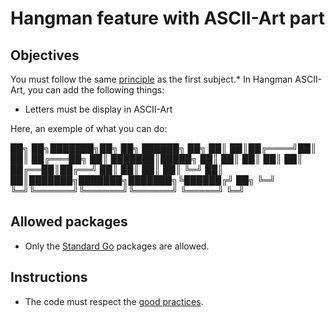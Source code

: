 # Hangman feature with ASCII-Art part

## Objectives

You must follow the same [principle](https://github.com/Lyon-Ynov-Campus/YTrack/tree/master/subjects/hangman/hangman-classic) as the first subject.*
In Hangman ASCII-Art, you can add the following things:
* Letters must be display in ASCII-Art

Here, an exemple of what you can do:

██╗  ██╗███████╗██╗     ██╗      ██████╗     ██╗
██║  ██║██╔════╝██║     ██║     ██╔═══██╗    ██║
███████║█████╗  ██║     ██║     ██║   ██║    ██║
██╔══██║██╔══╝  ██║     ██║     ██║   ██║    ╚═╝
██║  ██║███████╗███████╗███████╗╚██████╔╝    ██╗
╚═╝  ╚═╝╚══════╝╚══════╝╚══════╝ ╚═════╝     ╚═╝
                                                

## Allowed packages
* Only the [Standard Go](https://pkg.go.dev/std) packages are allowed.

## Instructions
* The code must respect the [good practices](https://public.01-edu.org/subjects/good-practices/).

